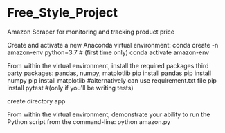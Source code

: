 # Free_Style_Project
Amazon Scraper for monitoring and tracking product price 

Create and activate a new Anaconda virtual environment:
conda create -n amazon-env python=3.7 # (first time only)
conda activate amazon-env


From within the virtual environment, install the required packages
third party packages: pandas, numpy, matplotlib 
pip install pandas
pip install numpy
pip install matplotlib
#alternatively can use requirement.txt file
pip install pytest 
#(only if you'll be writing tests)

create directory app

From within the virtual environment, demonstrate your ability to run the Python script from the command-line:
python amazon.py